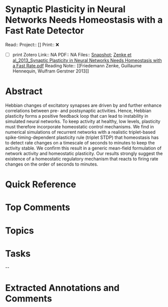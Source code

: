 

# Synaptic Plasticity in Neural Networks Needs Homeostasis with a Fast Rate Detector
Read:: 
Project:: []
Print::  ❌
- [ ] print 
Zotero Link:: NA
PDF:: NA
Files:: [Snapshot](file:///home/michaelt/Insync/m@tarlton.info/Google%20Drive/06.%20Zotero/storage/94MUXC49/article.html); [Zenke et al_2013_Synaptic Plasticity in Neural Networks Needs Homeostasis with a Fast Rate.pdf](file:///home/michaelt/Insync/m@tarlton.info/Google%20Drive/06.%20Zotero/storage/LJ4W6RCM/Zenke%20et%20al_2013_Synaptic%20Plasticity%20in%20Neural%20Networks%20Needs%20Homeostasis%20with%20a%20Fast%20Rate.pdf)
Reading Note:: [[Friedemann Zenke, Guillaume Hennequin, Wulfram Gerstner 2013]]

# Abstract
Hebbian changes of excitatory synapses are driven by and further enhance correlations between pre- and postsynaptic activities. Hence, Hebbian plasticity forms a positive feedback loop that can lead to instability in simulated neural networks. To keep activity at healthy, low levels, plasticity must therefore incorporate homeostatic control mechanisms. We find in numerical simulations of recurrent networks with a realistic triplet-based spike-timing-dependent plasticity rule (triplet STDP) that homeostasis has to detect rate changes on a timescale of seconds to minutes to keep the activity stable. We confirm this result in a generic mean-field formulation of network activity and homeostatic plasticity. Our results strongly suggest the existence of a homeostatic regulatory mechanism that reacts to firing rate changes on the order of seconds to minutes.

# Quick Reference


# Top Comments


# Topics


# Tasks


--
# Extracted Annotations and Comments